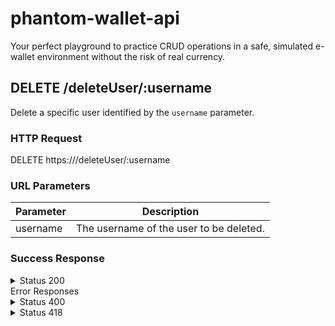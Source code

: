 # phantom-wallet-api
Your perfect playground to practice CRUD operations in a safe, simulated e-wallet environment without the risk of real currency.

## DELETE /deleteUser/:username

Delete a specific user identified by the `username` parameter.

### HTTP Request

DELETE https://<your-api-url>/deleteUser/:username

### URL Parameters

Parameter | Description
--------- | -----------
username  | The username of the user to be deleted.

### Success Response

<details>
<summary>Status 200</summary>

Response content:

```json
{
  "message": "User deleted successfully."
}
```

</details>
Error Responses
<details>
<summary>Status 400</summary>
Response content:
  
```json
{
  "message": "Invalid username."
}
```

</details>
<details>
<summary>Status 418</summary>
Response content:
  
```json
{
  "message": "Username not found."
}
</details>
```
